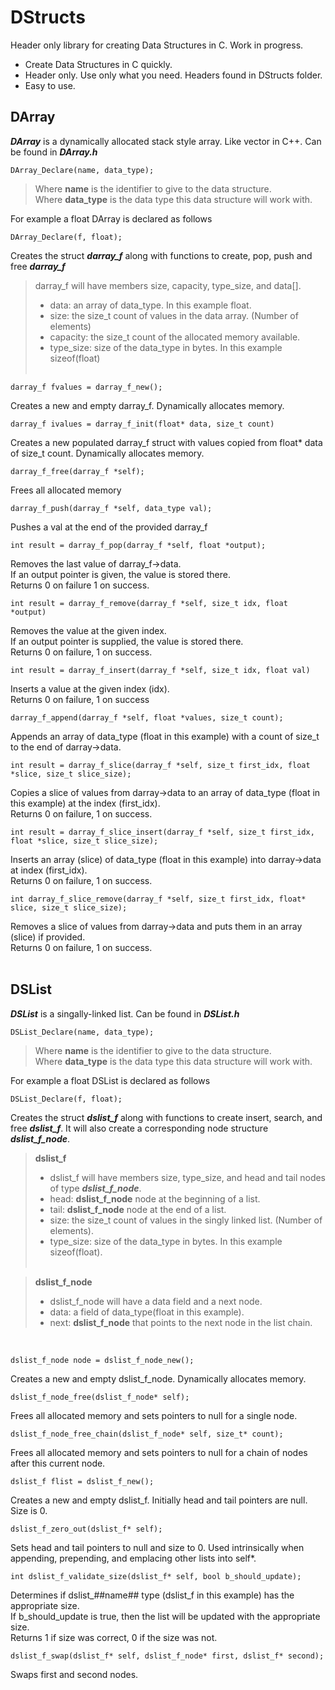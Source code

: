 # DStructs

Header only library for creating Data Structures in C.
Work in progress.

- Create Data Structures in C quickly.
- Header only. Use only what you need. Headers found in DStructs folder.
- Easy to use.

## **DArray** 
***DArray*** is a dynamically allocated stack style array. Like vector in C++. Can be found in ***DArray.h*** 

    DArray_Declare(name, data_type);
>   Where **name** is the identifier to give to the data structure.<br>
>   Where **data_type** is the data type this data structure will work with.


For example a float DArray is declared as follows

    DArray_Declare(f, float);
Creates the struct ***darray_f*** along with functions to create, pop, push and free ***darray_f***

>   darray_f will have members size, capacity, type_size, and data[]. <br>
>   - data: an array of data_type. In this example float.
>   - size: the size_t count of values in the data array. (Number of elements)
>   - capacity: the size_t count of the allocated memory available.
>   - type_size: size of the data_type in bytes. In this example sizeof(float)
<br><br>

    darray_f fvalues = darray_f_new();
Creates a new and empty darray_f. Dynamically allocates memory.

    darray_f ivalues = darray_f_init(float* data, size_t count)
Creates a new populated darray_f struct with values copied from float* data of size_t count. Dynamically allocates memory.

    darray_f_free(darray_f *self);
Frees all allocated memory

    darray_f_push(darray_f *self, data_type val);
Pushes a val at the end of the provided darray_f

    int result = darray_f_pop(darray_f *self, float *output);
Removes the last value of darray_f->data. <br>
If an output pointer is given, the value is stored there. <br>
Returns 0 on failure 1 on success.

    int result = darray_f_remove(darray_f *self, size_t idx, float *output)
Removes the value at the given index. <br>
If an output pointer is supplied, the value is stored there. <br>
Returns 0 on failure, 1 on success.

    int result = darray_f_insert(darray_f *self, size_t idx, float val)
Inserts a value at the given index (idx). <br>
Returns 0 on failure, 1 on success

    darray_f_append(darray_f *self, float *values, size_t count);
Appends an array of data_type (float in this example) with a count of size_t to the end of darray->data. <br>

    int result = darray_f_slice(darray_f *self, size_t first_idx, float *slice, size_t slice_size);
Copies a slice of values from darray->data to an array of data_type (float in this example) at the index (first_idx). <br> Returns 0 on failure, 1 on success.

    int result = darray_f_slice_insert(darray_f *self, size_t first_idx, float *slice, size_t slice_size);
Inserts an array (slice) of data_type (float in this example) into darray->data at index (first_idx). <br> Returns 0 on failure, 1 on success.

    int darray_f_slice_remove(darray_f *self, size_t first_idx, float* slice, size_t slice_size);
Removes a slice of values from darray->data  and puts them in an array (slice) if provided. <br> Returns 0 on failure, 1 on success.
<br><br>

## **DSList**
***DSList*** is a singally-linked list. Can be found in ***DSList.h*** 

    DSList_Declare(name, data_type);
>   Where **name** is the identifier to give to the data structure.<br>
>   Where **data_type** is the data type this data structure will work with.

For example a float DSList is declared as follows

    DSList_Declare(f, float);
Creates the struct ***dslist_f*** along with functions to create insert, search, and free ***dslist_f***. It will also create a corresponding node structure ***dslist_f_node***.

>  **dslist_f**
>   - dslist_f will have members size, type_size, and head and tail nodes of type ***dslist_f_node***. <br>
>   - head: **dslist_f_node** node at the beginning of a list.
>   - tail: **dslist_f_node** node at the end of a list.
>   - size: the size_t count of values in the singly linked list. (Number of elements).
>   - type_size: size of the data_type in bytes. In this example sizeof(float).
<br><br>

>  **dslist_f_node**
>   - dslist_f_node will have a data field and a next node.
>   - data: a field of data_type(float in this example).
>   - next: **dslist_f_node** that points to the next node in the list chain.
<br>

    dslist_f_node node = dslist_f_node_new();
Creates a new and empty dslist_f_node. Dynamically allocates memory.

    dslist_f_node_free(dslist_f_node* self);
Frees all allocated memory and sets pointers to null for a single node.

    dslist_f_node_free_chain(dslist_f_node* self, size_t* count);
Frees all allocated memory and sets pointers to null for a chain of nodes after this current node.

    dslist_f flist = dslist_f_new();
Creates a new and empty dslist_f. Initially head and tail pointers are null. Size is 0.

    dslist_f_zero_out(dslist_f* self);
Sets head and tail pointers to null and size to 0. Used intrinsically when appending, prepending, and emplacing other lists into self*.

    int dslist_f_validate_size(dslist_f* self, bool b_should_update);
Determines if dslist_##name## type (dslist_f in this example) has the appropriate size. <br> If b_should_update is true, then the list will be updated with the appropriate size. <br> Returns 1 if size was correct, 0 if the size was not.

    dslist_f_swap(dslist_f* self, dslist_f_node* first, dslist_f* second);
Swaps first and second nodes.